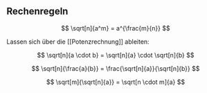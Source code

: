 ## Rechenregeln

$$
\sqrt[n]{a^m} = a^{\frac{m}{n}}
$$

Lassen sich über die [[Potenzrechnung]] ableiten:

$$
\sqrt[n]{a \cdot b} = \sqrt[n]{a} \cdot \sqrt[n]{b}
$$

$$
\sqrt[n]{\frac{a}{b}} = \frac{\sqrt[n]{a}}{\sqrt[n]{b}}
$$

$$
\sqrt[m]{\sqrt[n]{a}} = \sqrt[n \cdot m]{a}
$$